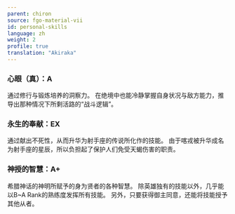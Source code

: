```yaml
---
parent: chiron
source: fgo-material-vii
id: personal-skills
language: zh
weight: 2
profile: true
translation: "Akiraka"
---
```


### 心眼（真）：A

通过修行与锻炼培养的洞察力。
在绝境中也能冷静掌握自身状况与敌方能力，推导出那种情况下所剩活路的“战斗逻辑”。

### 永生的奉献：EX

通过献出不死性，从而升华为射手座的传说所化作的技能。
由于喀戎被升华成名为射手座的星辰，所以负担起了保护人们免受天蝎伤害的职责。

### 神授的智慧：A+

希腊神话的神明所赋予的身为贤者的各种智慧。
除英雄独有的技能以外，几乎能以B~A Rank的熟练度发挥所有技能。
另外，只要获得御主同意，还能将技能授予其他从者。
